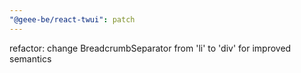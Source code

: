 ```yaml
---
"@geee-be/react-twui": patch
---
```


refactor: change BreadcrumbSeparator from 'li' to 'div' for improved semantics
